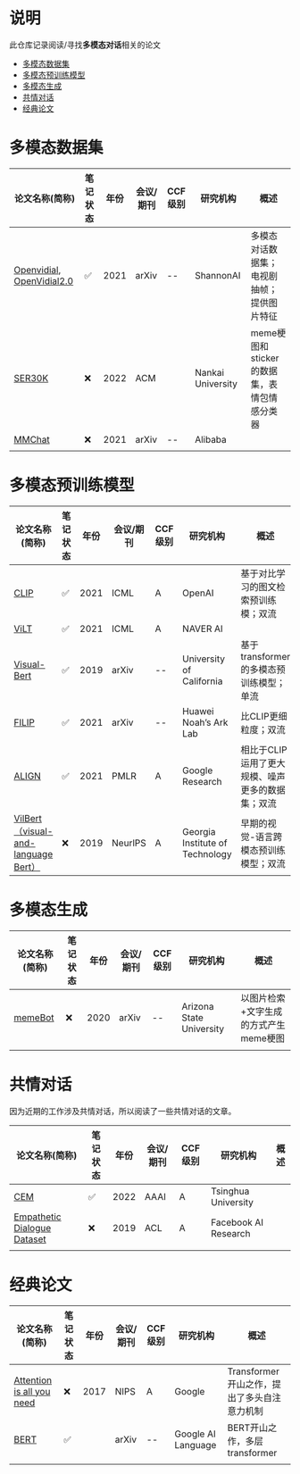 # 说明

此仓库记录阅读/寻找**多模态对话**相关的论文

- [多模态数据集](#多模态数据集)
- [多模态预训练模型](#多模态预训练模型)
- [多模态生成](#多模态生成)
- [共情对话](#共情对话)
- [经典论文](#经典论文)

# 多模态数据集

| 论文名称(简称)                                                                              | 笔记状态 | 年份 | 会议/期刊 | CCF级别 | 研究机构          | 概述                                        |
| ------------------------------------------------------------------------------------------- | -------- | ---- | --------- | ------- | ----------------- | ------------------------------------------- |
| [Openvidial](https://arxiv.org/abs/2012.15015), [OpenVidial2.0](https://arxiv.org/abs/2109.12761) | ✅       | 2021 | arXiv     | --      | ShannonAI         | 多模态对话数据集；电视剧抽帧；提供图片特征  |
| [SER30K](https://dl.acm.org/doi/abs/10.1145/3503161.3548407)                                   | ❌       | 2022 | ACM       |         | Nankai University | meme梗图和sticker的数据集，表情包情感分类器 |
| [MMChat](https://arxiv.org/abs/2108.07154)                                                     | ❌       | 2021 | arXiv     | --      | Alibaba           |                                             |
|                                                                                             |          |      |           |         |                   |                                             |

# 多模态预训练模型

| 论文名称(简称)                                                                                                                    | 笔记状态 | 年份 | 会议/期刊 | CCF级别 | 研究机构                        | 概述                                             |
| --------------------------------------------------------------------------------------------------------------------------------- | -------- | ---- | --------- | ------- | ------------------------------- | ------------------------------------------------ |
| [CLIP](http://proceedings.mlr.press/v139/radford21a)                                                                                 | ✅       | 2021 | ICML      | A       | OpenAI                          | 基于对比学习的图文检索预训练模；双流             |
| [ViLT](https://proceedings.mlr.press/v139/kim21k.html)                                                                               | ✅       | 2021 | ICML      | A       | NAVER AI                        |                                                  |
| [Visual-Bert](https://arxiv.org/abs/1908.03557)                                                                                      | ✅       | 2019 | arXiv     | --      | University of California        | 基于transformer的多模态预训练模型；单流          |
| [FILIP]()                                                                                                                            | ✅       | 2021 | arXiv     | --      | Huawei Noah’s Ark Lab          | 比CLIP更细粒度；双流                             |
| [ALIGN](http://proceedings.mlr.press/v139/jia21b.html)                                                                               | ✅       | 2021 | PMLR      | A       | Google Research                 | 相比于CLIP运用了更大规模、噪声更多的数据集；双流 |
| [VilBert（visual-and-language Bert）](https://proceedings.neurips.cc/paper/2019/hash/c74d97b01eae257e44aa9d5bade97baf-Abstract.html) | ❌       | 2019 | NeurlPS   | A       | Georgia Institute of Technology | 早期的视觉-语言跨模态预训练模型；双流            |


# 多模态生成

| 论文名称(简称)                           | 笔记状态 | 年份 | 会议/期刊 | CCF级别 | 研究机构                 | 概述                                  |
| ---------------------------------------- | -------- | ---- | --------- | ------- | ------------------------ | ------------------------------------- |
| [memeBot](https://arxiv.org/abs/2004.14571) | ❌       | 2020 | arXiv     | --      | Arizona State University | 以图片检索+文字生成的方式产生meme梗图 |
|                                          |          |      |           |         |                          |                                       |

# 共情对话

因为近期的工作涉及共情对话，所以阅读了一些共情对话的文章。

| 论文名称(简称)                                                                              | 笔记状态 | 年份 | 会议/期刊 | CCF级别 | 研究机构             | 概述 |
| ------------------------------------------------------------------------------------------- | -------- | ---- | --------- | ------- | -------------------- | ---- |
| [CEM](https://ojs.aaai.org/index.php/AAAI/article/view/21373)                                  | ✅       | 2022 | AAAI      | A       | Tsinghua University  |      |
| [Empathetic Dialogue Dataset](https://arxiv.org/abs/1811.00207 "empathetic conversation dataset") | ❌       | 2019 | ACL       | A       | Facebook AI Research |      |
|                                                                                             |          |      |           |         |                      |      |

# 经典论文

| 论文名称(简称)                                                                                                          | 笔记状态 | 年份 | 会议/期刊 | CCF级别 | 研究机构           | 概述                                        |
| ----------------------------------------------------------------------------------------------------------------------- | -------- | ---- | --------- | ------- | ------------------ | ------------------------------------------- |
| [Attention is all you need](https://proceedings.neurips.cc/paper/2017/hash/3f5ee243547dee91fbd053c1c4a845aa-Abstract.html) | ❌       | 2017 | NIPS      | A       | Google             | Transformer开山之作，提出了多头自注意力机制 |
| [BERT](https://arxiv.org/abs/1810.04805)                                                                                   | ✅       |      | arXiv     | --      | Google AI Language | BERT开山之作，多层transformer               |
|                                                                                                                         |          |      |           |         |                    |                                             |
